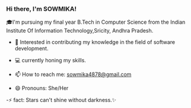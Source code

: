 ### Hi there, I'm SOWMIKA!




🎓I'm pursuing my final year B.Tech in Computer Science from the Indian Institute Of Information Technology,Sricity, Andhra Pradesh.

- 🎯 Interested in contributing my knowledge in the field of software development.
  
- 💻 currently honing my skills.

- 📫 How to reach me: sowmika4878@gmail.com
  
- 😄 Pronouns: She/Her
  
-⚡ fact: Stars can't shine without darkness.✨

